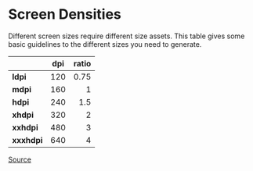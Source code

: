 # Screen Densities

Different screen sizes require different size assets. This table gives some basic guidelines to the different sizes you need to generate.

|             | dpi | ratio |
| ----------- | --- | -----:|
| **ldpi**    | 120 | 0.75  |
| **mdpi**    | 160 | 1     |
| **hdpi**    | 240 | 1.5   |
| **xhdpi**   | 320 | 2     |
| **xxhdpi**  | 480 | 3     |
| **xxxhdpi** | 640 | 4     |

[Source](http://developer.android.com/guide/practices/screens_support.html)
